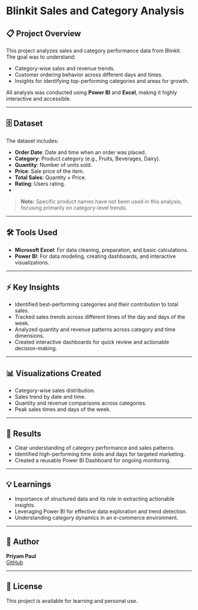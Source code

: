 
# Blinkit Sales and Category Analysis

## 📋 Project Overview
This project analyzes sales and category performance data from Blinkit. The goal was to understand:
- Category-wise sales and revenue trends.
- Customer ordering behavior across different days and times.
- Insights for identifying top-performing categories and areas for growth.

All analysis was conducted using **Power BI** and **Excel**, making it highly interactive and accessible.

---

## 🗄️ Dataset
The dataset includes:
- **Order Date**: Date and time when an order was placed.
- **Category**: Product category (e.g., Fruits, Beverages, Dairy).
- **Quantity**: Number of units sold.
- **Price**: Sale price of the item.
- **Total Sales**: Quantity × Price.
- **Rating**: Users rating.
- 
> **Note:** Specific product names have not been used in this analysis, focusing primarily on category-level trends.

---

## 🛠️ Tools Used
- **Microsoft Excel**: For data cleaning, preparation, and basic calculations.
- **Power BI**: For data modeling, creating dashboards, and interactive visualizations.

---

## ⚡️ Key Insights
- Identified best-performing categories and their contribution to total sales.
- Tracked sales trends across different times of the day and days of the week.
- Analyzed quantity and revenue patterns across category and time dimensions.
- Created interactive dashboards for quick review and actionable decision-making.

---

## 📊 Visualizations Created
- Category-wise sales distribution.
- Sales trend by date and time.
- Quantity and revenue comparisons across categories.
- Peak sales times and days of the week.

---

## 🚀 Results
- Clear understanding of category performance and sales patterns.
- Identified high-performing time slots and days for targeted marketing.
- Created a reusable Power BI Dashboard for ongoing monitoring.

---

## 💡 Learnings
- Importance of structured data and its role in extracting actionable insights.
- Leveraging Power BI for effective data exploration and trend detection.
- Understanding category dynamics in an e-commerce environment.

---

## 👤 Author
**Priyam Paul**  
 [GitHub](https://github.com/priyam2xx3)

---

## 📄 License
This project is available for learning and personal use. 

